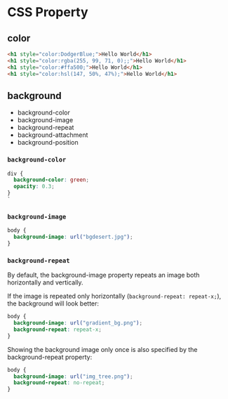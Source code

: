 # CSS Property

## color
```html
<h1 style="color:DodgerBlue;">Hello World</h1>
<h1 style="color:rgba(255, 99, 71, 0);;">Hello World</h1>
<h1 style="color:#ffa500;">Hello World</h1>
<h1 style="color:hsl(147, 50%, 47%);">Hello World</h1>
```
## background
 - background-color
 - background-image
 - background-repeat
 - background-attachment
 - background-position

### `background-color`
```css
div {
  background-color: green;
  opacity: 0.3;
}
`
```

### `background-image`
```css
body {
  background-image: url("bgdesert.jpg");
}
```

### `background-repeat`
By default, the background-image property repeats an image both horizontally and vertically.

If the image is repeated only horizontally (`background-repeat: repeat-x;`), the background will look better:
```css
body {
  background-image: url("gradient_bg.png");
  background-repeat: repeat-x;
}
```

Showing the background image only once is also specified by the background-repeat property:

```css
body {
  background-image: url("img_tree.png");
  background-repeat: no-repeat;
}
```